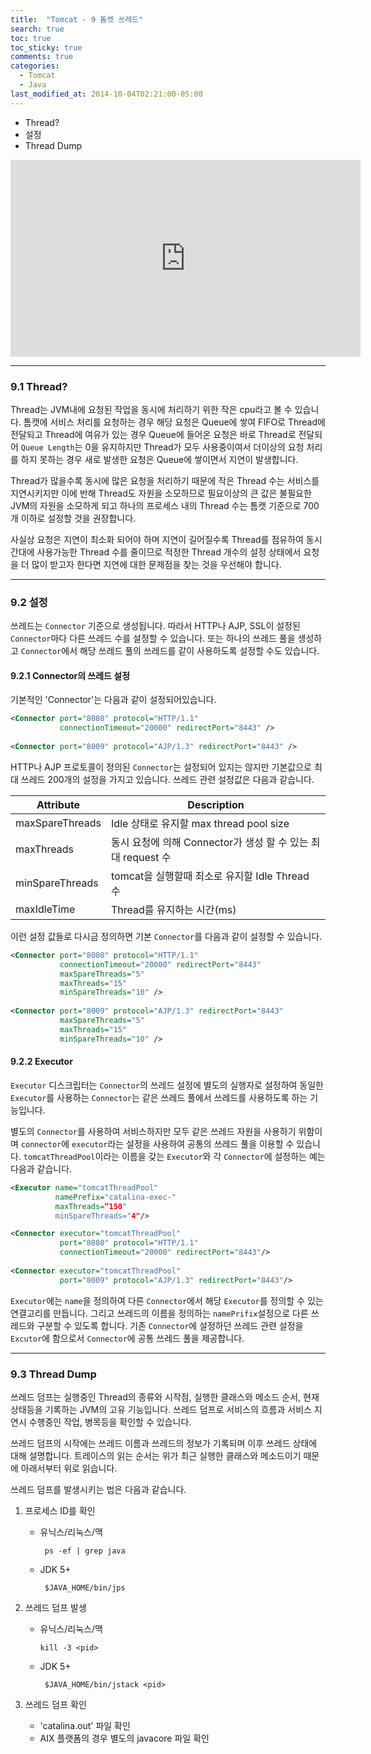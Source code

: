 ```yaml
---
title:  "Tomcat - 9 톰켓 쓰레드"
search: true
toc: true
toc_sticky: true
comments: true
categories:
  - Tomcat
  - Java
last_modified_at: 2014-10-04T02:21:00-05:00
---
```


- Thread?
- 설정
- Thread Dump

<iframe width="560" height="315" src="https://www.youtube.com/embed/sKiEidnV0nI" frameborder="0" allow="accelerometer; autoplay; encrypted-media; gyroscope; picture-in-picture" allowfullscreen></iframe>

- - -

### 9.1 Thread?
Thread는 JVM내에 요청된 작업을 동시에 처리하기 위한 작은 cpu라고 볼 수 있습니다. 톰캣에 서비스 처리를 요청하는 경우 해당 요청은 Queue에 쌓여 FIFO로 Thread에 전달되고 Thread에 여유가 있는 경우 Queue에 들어온 요청은 바로 Thread로 전달되어 `Queue Length`는 0을 유지하지만 Thread가 모두 사용중이여서 더이상의 요청 처리를 하지 못하는 경우 새로 발생한 요청은 Queue에 쌓이면서 지연이 발생합니다.

Thread가 많을수록 동시에 많은 요청을 처리하기 때문에 작은 Thread 수는 서비스를 지연시키지만 이에 반해 Thread도 자원을 소모하므로 필요이상의 큰 값은 불필요한 JVM의 자원을 소모하게 되고 하나의 프로세스 내의 Thread 수는 톰캣 기준으로 700개 이하로 설정할 것을 권장합니다.

사실상 요청은 지연이 최소화 되어야 하며 지연이 길어질수록 Thread를 점유하여 동시간대에 사용가능한 Thread 수를 줄이므로 적정한 Thread 개수의 설정 상태에서 요청을 더 많이 받고자 한다면 지연에 대한 문제점을 찾는 것을 우선해야 합니다.

- - -

### 9.2 설정
쓰레드는 `Connector` 기준으로 생성됩니다. 따라서 HTTP나 AJP, SSL이 설정된 `Connector`마다 다른 쓰레드 수를 설정할 수 있습니다. 또는 하나의 쓰레드 풀을 생성하고 `Connector`에서 해당 쓰레드 풀의 쓰레드를 같이 사용하도록 설정할 수도 있습니다.

#### 9.2.1 Connector의 쓰레드 설정
기본적인 'Connector'는 다음과 같이 설정되어있습니다.

```xml
<Connector port="8080" protocol="HTTP/1.1"
           connectionTimeout="20000" redirectPort="8443" />
           
<Connector port="8009" protocol="AJP/1.3" redirectPort="8443" />
```

HTTP나 AJP 프로토콜이 정의된 `Connector`는 설정되어 있지는 않지만 기본값으로 최대 쓰레드 200개의 설정을 가지고 있습니다. 쓰레드 관련 설정값은 다음과 같습니다.

| Attribute       | Description                                                  |
| --------------- | ------------------------------------------------------------ |
| maxSpareThreads | Idle 상태로 유지할 max thread pool size                      |
| maxThreads      | 동시 요청에 의해 Connector가 생성 할 수 있는 최대 request 수 |
| minSpareThreads | tomcat을 실행할때 최소로 유지할 Idle Thread 수               |
| maxIdleTime     | Thread를 유지하는 시간(ms)                                   |

이런 설정 값들로 다시금 정의하면 기본 `Connector`를 다음과 같이 설정할 수 있습니다.

```xml
<Connector port="8080" protocol="HTTP/1.1"
           connectionTimeout="20000" redirectPort="8443"
           maxSpareThreads="5"
           maxThreads="15"
           minSpareThreads="10" />
           
<Connector port="8009" protocol="AJP/1.3" redirectPort="8443"
           maxSpareThreads="5"
           maxThreads="15"
           minSpareThreads="10" />
```

#### 9.2.2 Executor
`Executor` 디스크립터는 `Connector`의 쓰레드 설정에 별도의 실행자로 설정하여 동일한 `Executor`를 사용하는 `Connector`는 같은 쓰레드 풀에서 쓰레드를 사용하도록 하는 기능입니다.

별도의 `Connector`를 사용하여 서비스하지만 모두 같은 쓰레드 자원을 사용하기 위함이며 `connector`에 `executor`라는 설정을 사용하여 공통의 쓰레드 풀을 이용할 수 있습니다. `tomcatThreadPool`이라는 이름을 갖는 `Executor`와 각 `Connector`에 설정하는 예는 다음과 같습니다.

```xml
<Executor name="tomcatThreadPool"
          namePrefix="catalina-exec-"
          maxThreads=“150"
          minSpareThreads="4"/>

<Connector executor="tomcatThreadPool"
           port="8080" protocol="HTTP/1.1"
           connectionTimeout="20000" redirectPort="8443"/>
           
<Connector executor="tomcatThreadPool"
           port="8009" protocol="AJP/1.3" redirectPort="8443"/>
```

`Executor`에는 `name`을 정의하여 다른 `Connector`에서 해당 `Executor`를 정의할 수 있는 연결고리를 만듭니다. 그리고 쓰레드의 이름을 정의하는 `namePrifix`설정으로 다른 쓰레드와 구분할 수 있도록 합니다. 기존 `Connector`에 설정하던 쓰레드 관련 설정을 `Excutor`에 함으로서 `Connector`에 공통 쓰레드 풀을 제공합니다.

- - -

### 9.3 Thread Dump
쓰레드 덤프는 실행중인 Thread의 종류와 시작점, 실행한 클래스와 메소드 순서, 현재 상태등을 기록하는 JVM의 고유 기능입니다. 쓰레드 덤프로 서비스의 흐름과 서비스 지연시 수행중인 작업, 병목등을 확인할 수 있습니다. 

쓰레드 덤프의 시작에는 쓰레드 이름과 쓰레드의 정보가 기록되며 이후 쓰레드 상태에 대해 설명합니다.
트레이스의 읽는 순서는 위가 최근 실행한 클래스와 메소드이기 때문에 아래서부터 위로 읽습니다.

쓰레드 덤프를 발생시키는 법은 다음과 같습니다.

1. 프로세스 ID를 확인

   - 유닉스/리눅스/맥

     ```
      ps -ef | grep java
     ```

   - JDK 5+

     ```
      $JAVA_HOME/bin/jps
     ```

2. 쓰레드 덤프 발생

   - 유닉스/리눅스/맥

     ```
     kill -3 <pid>
     ```

   - JDK 5+

     ```
      $JAVA_HOME/bin/jstack <pid>
     ```

3. 쓰레드 덤프 확인

   - 'catalina.out' 파일 확인
   - AIX 플랫폼의 경우 별도의 javacore 파일 확인
